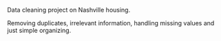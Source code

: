 Data cleaning project on Nashville housing.

Removing duplicates, irrelevant information, handling missing values and just simple organizing. 
